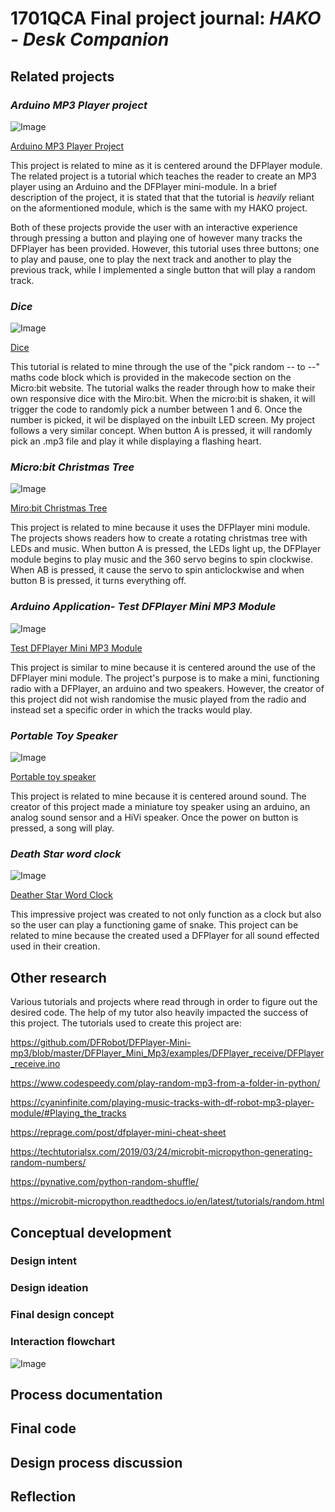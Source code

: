 # 1701QCA Final project journal: *HAKO - Desk Companion*

<!--- As for other assessments, fill out the following journal sections with information relevant to your project. --->

<!--- Markdown reference: https://guides.github.com/features/mastering-markdown/ --->

## Related projects ##
<!--- Find about 6 related projects to the project you choose. A project might be related through  function, technology, materials, fabrication, concept, or code. Don't forget to place an image of the related project in the appropriate folder and insert the filename in the appropriate places below. Copy the markdown block of code below for each project you are showing. --->

### *Arduino MP3 Player project* ###

<!--- Modify code to insert image of related project below --->
![Image](missingimage.png)

<!--- Fill out name and link to related project in the code below. --->
[Arduino MP3 Player Project](https://educ8.tv/arduino-mp3-player/])

This project is related to mine as it is centered around the DFPlayer module. The related project is a tutorial which teaches the reader to create an MP3 player using an Arduino and the DFPlayer mini-module. In a brief description of the project, it is stated that that the tutorial is *heavily* reliant on the aformentioned module, which is the same with my HAKO project. 

Both of these projects provide the user with an interactive experience through pressing a button and playing one of however many tracks the DFPlayer has been provided. However, this tutorial uses three buttons; one to play and pause, one to play the next track and another to play the previous track, while I implemented a single button that will play a random track. 
<!--- Include information about why this project is related to yours. --->


### *Dice* ###

<!--- Modify code to insert image of related project below --->
![Image](missingimage.png)

<!--- Fill out name and link to related project in the code below. --->
[Dice](https://microbit.org/projects/make-it-code-it/dice/)

This tutorial is related to mine through the use of the "pick random -- to --" maths code block which is provided in the makecode section on the Micro:bit website. The tutorial walks the reader through how to make their own responsive dice with the Miro:bit. When the micro:bit is shaken, it will trigger the code to randomly pick a number between 1 and 6. Once the number is picked, it wil be displayed on the inbuilt LED screen. My project follows a very similar concept. When button A is pressed, it will randomly pick an .mp3 file and play it while displaying a flashing heart. 

<!--- Include information about why this project is related to yours. --->

<!--- Repeat code above for a total of 6 related projects --->

### *Micro:bit Christmas Tree* ###

<!--- Modify code to insert image of related project below --->
![Image](missingimage.png)

<!--- Fill out name and link to related project in the code below. --->
[Miro:bit Christmas Tree](https://www.dfrobot.com/blog-1132.html)

This project is related to mine because it uses the DFPlayer mini module. The projects shows readers how to create a rotating christmas tree with LEDs and music. When button A is pressed, the LEDs light up, the DFPlayer module begins to play music and the 360 servo begins to spin clockwise. When AB is pressed, it cause the servo to spin anticlockwise and when button B is pressed, it turns everything off. 

<!--- Include information about why this project is related to yours. --->

<!--- Repeat code above for a total of 6 related projects --->

### *Arduino Application- Test DFPlayer Mini MP3 Module* ###

<!--- Modify code to insert image of related project below --->
![Image](missingimage.png)

<!--- Fill out name and link to related project in the code below. --->
[Test DFPlayer Mini MP3 Module](https://www.dfrobot.com/blog-277.html)

This project is similar to mine because it is centered around the use of the DFPlayer mini module. The project's purpose is to make a mini, functioning radio with a DFPlayer, an arduino and two speakers. However, the creator of this project did not wish randomise the music played from the radio and instead set a specific order in which the tracks would play. 
<!--- Include information about why this project is related to yours. --->

<!--- Repeat code above for a total of 6 related projects --->

### *Portable Toy Speaker* ###

<!--- Modify code to insert image of related project below --->
![Image](missingimage.png)

<!--- Fill out name and link to related project in the code below. --->
[Portable toy speaker](https://www.dfrobot.com/blog-482.html)


This project is related to mine because it is centered around sound. The creator of this project made a miniature toy speaker using an arduino, an analog sound sensor and a HiVi speaker. Once the power on button is pressed, a song will play. 
<!--- Include information about why this project is related to yours. --->

<!--- Repeat code above for a total of 6 related projects --->

### *Death Star word clock* ###

<!--- Modify code to insert image of related project below --->
![Image](missingimage.png)

<!--- Fill out name and link to related project in the code below. --->
[Deather Star Word Clock](https://www.dfrobot.com/blog-534.html)


This impressive project was created to not only function as a clock but also so the user can play a functioning game of snake. This project can be related to mine because the created used a DFPlayer for all sound effected used in their creation. 

<!--- Include information about why this project is related to yours. --->

<!--- Repeat code above for a total of 6 related projects --->

## Other research ##

Various tutorials and projects where read through in order to figure out the desired code. The help of my tutor also heavily impacted the success of this project. 
The tutorials used to create this project are:

https://github.com/DFRobot/DFPlayer-Mini-mp3/blob/master/DFPlayer_Mini_Mp3/examples/DFPlayer_receive/DFPlayer_receive.ino

https://www.codespeedy.com/play-random-mp3-from-a-folder-in-python/

https://cyaninfinite.com/playing-music-tracks-with-df-robot-mp3-player-module/#Playing_the_tracks

https://reprage.com/post/dfplayer-mini-cheat-sheet

https://techtutorialsx.com/2019/03/24/microbit-micropython-generating-random-numbers/

https://pynative.com/python-random-shuffle/

https://microbit-micropython.readthedocs.io/en/latest/tutorials/random.html


<!--- Include here any other relevant research you have done. This might include identifying readings, tutorials, videos, technical documents, or other resources that have been helpful. For each particular source, add a comment or two about why it is relevant or what you have taken from it. You should include a reference or link to each of these resources. --->

## Conceptual development ##

### Design intent ###
<!--- Include your design intent here. It should be about a 10 word phrase/sentence. --->

### Design ideation ###
<!--- Document your ideation process. This will include the design concepts presented for assessment 2. You can copy and paste that information here. --->

### Final design concept ###
<!--- This should be a description of your concept including its context, motivation, or other relevant information you used to decide on this concept. --->

### Interaction flowchart ###
<!--- Include an interaction flowchart of the interaction process in your project. Make sure you think about all the stages of interaction step-by-step. Also make sure that you consider actions a user might take that aren't what you intend in an ideal use case. Insert an image of it below. It might just be a photo of a hand-drawn sketch, not a carefully drawn digital diagram. It just needs to be legible. --->

![Image](missingimage.png)

## Process documentation ##
<!--- In this section, include text and images (and potentially links to video) that represent the development of your project including sources you've found (URLs and written references), choices you've made, sketches you've done, iterations completed, materials you've investigated, and code samples. Use the markdown reference for help in formatting the material.

This should have quite a lot of information! It will likely include most of the process documentation from assessment 2 which can be copied and pasted here.

Use subheadings to structure this information. See https://guides.github.com/features/mastering-markdown/ for details of how to insert subheadings.

There will likely by a dozen or so images of the project under construction. The images should help explain why you've made the choices you've made as well as what you have done. --->

## Final code ##

<!--- Include here screenshots of the final code you used in the project if it is done with block coding. If you have used javascript, micropython, C, or other code, include it as text formatted as code using a series of three backticks ` before and after the code block. See https://guides.github.com/features/mastering-markdown/ for more information about that formatting. --->

## Design process discussion ##
<!--- Discuss your process used in this project, particularly with reference to aspects of the Double Diamond design methodology or other relevant design process. --->


## Reflection ##

<!--- Describe the parts of your project you felt were most successful and the parts that could have done with improvement, whether in terms of outcome, process, or understanding.

What techniques, approaches, skills, or information did you find useful from other sources (such as the related projects you identified earlier)?

What parts of your project do you feel are novel? This is IMPORTANT to help justify a key component of the assessment rubric.

What might be an interesting extension of this project? In what other contexts might this project be used? --->
